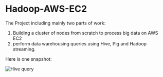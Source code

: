 # Hadoop-AWS-EC2
The Project including mainly two parts of work:

1. Building a cluster of nodes from scratch to process big data on AWS EC2
2. perform data warehousing queries using Hive, Pig and Hadoop streaming.

Here is one snapshot:

![Hive query](https://github.com/cathyhuangli/Mining_Big_Data_Project-on-AWS-EC2/blob/master/Hive.png)
